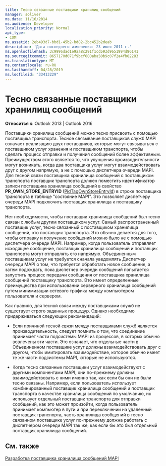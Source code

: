 ```yaml
---
title: Тесно связанные поставщики хранилищ сообщений
manager: soliver
ms.date: 11/16/2014
ms.audience: Developer
localization_priority: Normal
api_type:
- COM
ms.assetid: 2eb493d7-bbd1-45b2-bd82-2bc452b2deab
description: 'Дата последнего изменения: 23 июля 2011 г.'
ms.openlocfilehash: 3c9996dad1e9aa8c291f1cd593d9651994d86141
ms.sourcegitcommit: 8657170d071f9bcf680aba50b9c07f2a4fb82283
ms.translationtype: MT
ms.contentlocale: ru-RU
ms.lasthandoff: 04/28/2019
ms.locfileid: "33413229"
---
```

# <a name="tightly-coupled-message-store-providers"></a>Тесно связанные поставщики хранилищ сообщений

  
  
**Относится к**: Outlook 2013 | Outlook 2016 
  
Поставщики хранилищ сообщений можно тесно присвоить с помощью поставщика транспорта. Тесное связывание поставщиков служб MAPI означает реализацию двух поставщиков, которые могут связываться с поставщиком услуг хранения и поставщиком транспорта, чтобы сделать процесс отправки и получения сообщений более эффективным. Преимуществом этого является то, что улучшения производительности могут возникать, когда два поставщика услуг могут взаимодействовать друг с другом напрямую, а не с помощью диспетчера очереди MAPI. Для тесной связи поставщика хранилища сообщений с поставщиком транспорта поставщик транспорта должен поместить идентификатор записи поставщика хранилища сообщений в свойство **PR_OWN_STORE_ENTRYID** ([PidTagOwnStoreEntryId](pidtagownstoreentryid-canonical-property.md)) в строке поставщика транспорта в таблице "состояние MAPI". Это позволяет диспетчеру очереди MAPI подключить поставщик хранилища к поставщику транспорта.
  
Нет необходимости, чтобы поставщик хранилища сообщений был тесно связан с любым другим поставщиком услуг. Самый распространенный поставщик услуг, тесно связанный с поставщиком хранилища сообщений, это поставщик транспорта. Это обычно делается для того, чтобы отправку и получение сообщений можно было не с помощью диспетчера очереди MAPI. Например, когда пользователь отправляет исходящее сообщение, поставщик хранилища сообщений и поставщик транспорта могут отправлять его напрямую. Объединенным поставщикам услуг не требуется сначала уведомлять Диспетчер очереди MAPI о том, что требуется обработать новое сообщение, а затем подождать, пока диспетчер очереди сообщений попытается запустить процесс передачи сообщения от поставщика хранилища сообщений поставщику транспорта. Это имеет определенные преимущества при использовании серверного хранилища сообщений путем минимизации сетевого трафика между компьютером пользователя и сервером.
  
Как правило, для тесной связи между поставщиками служб не существует строго заданных процедур. Однако необходимо придерживаться следующих рекомендаций:
  
- Если причиной тесной связи между поставщиками служб является производительность, следует помнить о том, что соединение принимает части подсистемы MAPI из процессов, в которых обычно вовлечены эти части. Это означает, что отдельные части в Объединенном поставщике услуг должны взаимодействовать друг с другом, чтобы имитировать взаимодействие, которое обычно имеет те же части подсистемы MAPI, которые не используются.
    
- Когда тесно связанные поставщики услуг взаимодействуют с другими компонентами MAPI, они по-прежнему должны взаимодействовать с ними именно так, как если бы они не были тесно связаны. Например, если пользователь использует комбинированный поставщик хранилища сообщений и поставщик транспорта в качестве хранилища сообщений по умолчанию, но использует отдельный поставщик транспорта для отправки сообщений, как это может произойти, когда пользователь принимает компьютер в пути и при переключении на удаленный поставщик транспорта, часть хранилища сообщений в тесно связанном поставщике услуг по-прежнему должна работать с диспетчером очереди MAPI так же, как если бы это был отдельный поставщик хранилища сообщений.
    
## <a name="see-also"></a>См. также



[Разработка поставщика хранилища сообщений MAPI](developing-a-mapi-message-store-provider.md)

